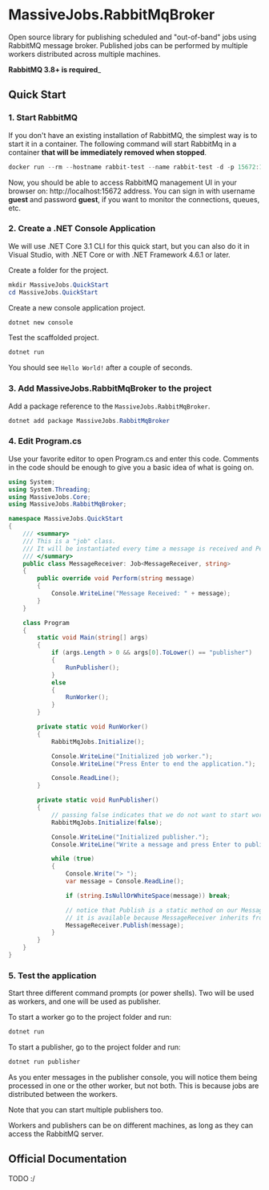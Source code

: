 # MassiveJobs.RabbitMqBroker
Open source library for publishing scheduled and "out-of-band" jobs using RabbitMQ message broker. Published jobs can be performed by multiple workers distributed across multiple machines.

__RabbitMQ 3.8+ is required___

## Quick Start
### 1. Start RabbitMQ

If you don't have an existing installation of RabbitMQ, the simplest way is to start it in a container. 
The following command will start RabbitMq in a container __that will be immediately removed when stopped__.

```powershell
docker run --rm --hostname rabbit-test --name rabbit-test -d -p 15672:15672 -p 5672:5672 rabbitmq:management
```

Now, you should be able to access RabbitMQ management UI in your browser on: http://localhost:15672 address. 
You can sign in with username __guest__ and password __guest__, if you want to monitor the connections, queues, etc.

### 2. Create a .NET Console Application

We will use .NET Core 3.1 CLI for this quick start, but you can also do it in Visual Studio, with .NET Core or with .NET Framework 4.6.1 or later.
  
Create a folder for the project.

```powershell
mkdir MassiveJobs.QuickStart
cd MassiveJobs.QuickStart
```

Create a new console application project.

```powershell
dotnet new console
```

Test the scaffolded project.

```powershell
dotnet run
```

You should see `Hello World!` after a couple of seconds.

### 3. Add MassiveJobs.RabbitMqBroker to the project

Add a package reference to the `MassiveJobs.RabbitMqBroker`.

```powershell
dotnet add package MassiveJobs.RabbitMqBroker
```

### 4. Edit Program.cs

Use your favorite editor to open Program.cs and enter this code. 
Comments in the code should be enough to give you a basic idea of what is going on.
```csharp
using System;
using System.Threading;
using MassiveJobs.Core;
using MassiveJobs.RabbitMqBroker;

namespace MassiveJobs.QuickStart
{
    /// <summary>
    /// This is a "job" class. 
    /// It will be instantiated every time a message is received and Perform will be called.
    /// </summary>
    public class MessageReceiver: Job<MessageReceiver, string>
    {
        public override void Perform(string message)
        {
            Console.WriteLine("Message Received: " + message);
        }
    }

    class Program
    {
        static void Main(string[] args)
        {
            if (args.Length > 0 && args[0].ToLower() == "publisher")
            {
                RunPublisher();
            }
            else
            {
                RunWorker();
            }
        }

        private static void RunWorker()
        {
            RabbitMqJobs.Initialize();

            Console.WriteLine("Initialized job worker.");
            Console.WriteLine("Press Enter to end the application.");

            Console.ReadLine();
        }

        private static void RunPublisher()
        {
            // passing false indicates that we do not want to start workers in this process
            RabbitMqJobs.Initialize(false);

            Console.WriteLine("Initialized publisher.");
            Console.WriteLine("Write a message and press Enter to publish it (empty message to end).");

            while (true)
            {
                Console.Write("> ");
                var message = Console.ReadLine();

                if (string.IsNullOrWhiteSpace(message)) break;

                // notice that Publish is a static method on our MessageReceiver class
                // it is available because MessageReceiver inherits from Job<TJob, TArgs>
                MessageReceiver.Publish(message);
            }
        }
    }
}
```

### 5. Test the application

Start three different command prompts (or power shells). Two will be used as workers, and one will be used as publisher.
  
To start a worker go to the project folder and run:
```powershell
dotnet run
```
To start a publisher, go to the project folder and run:
```powershell
dotnet run publisher
```
As you enter messages in the publisher console, you will notice them being processed in one or the other worker, 
but not both. This is because jobs are distributed between the workers.
  
Note that you can start multiple publishers too.
  
Workers and publishers can be on different machines, as long as they can access the RabbitMQ server.

## Official Documentation
TODO :/
